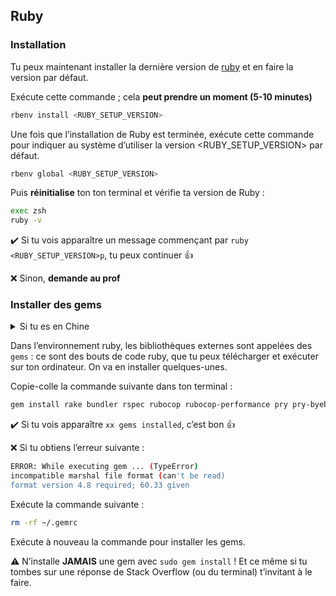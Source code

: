 ## Ruby

### Installation

Tu peux maintenant installer la dernière version de [ruby](https://www.ruby-lang.org/en/) et en faire la version par défaut.

Exécute cette commande ; cela **peut prendre un moment (5-10 minutes)**

```bash
rbenv install <RUBY_SETUP_VERSION>
```

Une fois que l’installation de Ruby est terminée, exécute cette commande pour indiquer au système
d’utiliser la version <RUBY_SETUP_VERSION> par défaut.

```bash
rbenv global <RUBY_SETUP_VERSION>
```

Puis **réinitialise** ton ton terminal et vérifie ta version de Ruby :

```bash
exec zsh
ruby -v
```

:heavy_check_mark: Si tu vois apparaître un message commençant par `ruby <RUBY_SETUP_VERSION>p`, tu peux continuer :+1:

:x: Sinon, **demande au prof**

### Installer des gems

<details>
  <summary>Si tu es en <bold>Chine</bold></summary>

  :warning: Si tu es en Chine, mets à jour la procédure d’installation des gems avec les commandes suivantes.

```bash
# En Chine seulement !
gem sources --remove https://rubygems.org/
gem sources -a https://gems.ruby-china.com/
gem sources -l
# *** SOURCES ACTUELLES ***
# https://gems.ruby-china.com/
# Ruby-china.com doit maintenant figurer dans la liste
```
</details>

Dans l’environnement ruby, les bibliothèques externes sont appelées des `gems` : ce sont des bouts de code ruby, que tu peux télécharger et exécuter sur ton ordinateur. On va en installer quelques-unes.

Copie-colle la commande suivante dans ton terminal :

```bash
gem install rake bundler rspec rubocop rubocop-performance pry pry-byebug colored http 'rails:~>6.1'
```

:heavy_check_mark: Si tu vois apparaître `xx gems installed`, c’est bon :+1:

:x: Si tu obtiens l’erreur suivante :

```bash
ERROR: While executing gem ... (TypeError)
incompatible marshal file format (can't be read)
format version 4.8 required; 60.33 given
```

Exécute la commande suivante :
```bash
rm -rf ~/.gemrc
```

Exécute à nouveau la commande pour installer les gems.

:warning: N’installe **JAMAIS** une gem avec `sudo gem install` ! Et ce même si tu tombes sur une réponse de Stack Overflow (ou du terminal) t’invitant à le faire.
